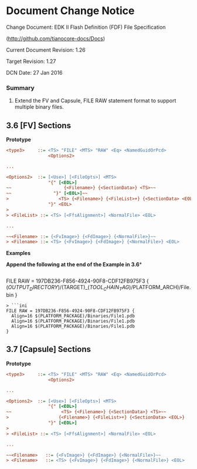 # Document Change Notice


Change Document: EDK II Flash Definition (FDF) File Specification

(http://github.com/tianocore-docs/Docs)

Current Document Revision: 1.26

Target Revision: 1.27

DCN Date: 27 Jan 2016


### Summary

1. Extend the FV and Capsule, FILE RAW statement format to support multiple binary files.


## 3.6 [FV] Sections

**Prototype**

```ini
<type3>     ::= <TS> "FILE" <MTS> "RAW" <Eq> <NamedGuidOrPcd>
                <Options2>

...

<Options2>  ::= [<Use>] [<FileOpts>] <MTS>
                "{" [<EOL>]
~~                    {<Filename>} {<SectionData>} <TS>~~
~~                "}" [<EOL>]~~
>                   <TS> {<Filename>} {<FileList>+} {<SectionData> <EOL>}
                "}" <EOL>
>
> <FileList> ::= <TS> [<FfsAlignment>] <NormalFile> <EOL>

...

~~<Filename> ::= {<FvImage>} {<FdImage>} {<NormalFile>}~~
> <Filename> ::= <TS> {<FvImage>} {<FdImage>} {<NormalFile>} <EOL>

```

**Examples**

**Append the following at the end of the Example in 3.6***

> ```ini
FILE RAW = 197DB236-F856-4924-90F8-CDF12FB975F3 {
$(OUTPUT_DIRECTORY)/$(TARGET)_$(TOOL_CHAIN_TAG)/$PLATFORM_ARCH)/File.bin
}
```
> ```ini
FILE RAW = 197DB236-F856-4924-90F8-CDF12FB975F3 {
  Align=16 $(PLATFORM_PACKAGE)/Binaries/File1.pdb
  Align=16 $(PLATFORM_PACKAGE)/Binaries/File1.pdb
  Align=16 $(PLATFORM_PACKAGE)/Binaries/File1.pdb
}
```


## 3.7 [Capsule] Sections

**Prototype**

```ini
<type3>     ::= <TS> "FILE" <MTS> "RAW" <Eq> <NamedGuidOrPcd>
                <Options2>

...

<Options2>  ::= [<Use>] [<FileOpts>] <MTS>
                "{" [<EOL>]
~~                   <TS> {<Filename>} {<SectionData>} <TS>~~
>                   {<Filename>} {<FileList>+} {<SectionData> <EOL>}
                "}" [<EOL>]
>
> <FileList> ::= <TS> [<FfsAlignment>] <NormalFile> <EOL>

...

~~<Filename>   ::= {<FvImage>} {<FdImage>} {<NormalFile>}~~
> <Filename>   ::= <TS> {<FvImage>} {<FdImage>} {<NormalFile>} <EOL>

```